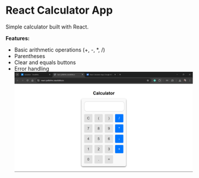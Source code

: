 # React Calculator App

Simple calculator built with React.

**Features:**

*   Basic arithmetic operations (+, -, \*, /)
*   Parentheses
*   Clear and equals buttons
*   Error handling
![preview of calculator project](/Preview.png)
